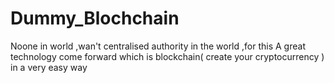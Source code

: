 # Dummy_Blochchain
Noone in world ,wan't centralised authority in the world ,for this A great technology come forward which is blockchain( create your cryptocurrency ) in a very easy way 
